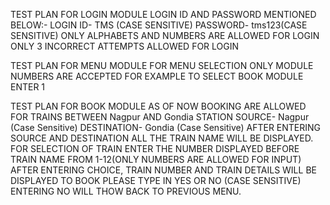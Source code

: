 TEST PLAN FOR LOGIN MODULE
LOGIN ID AND PASSWORD MENTIONED BELOW:-
LOGIN ID- TMS (CASE SENSITIVE)
PASSWORD- tms123(CASE SENSITIVE)
ONLY ALPHABETS AND NUMBERS ARE ALLOWED FOR LOGIN
ONLY 3 INCORRECT ATTEMPTS ALLOWED FOR LOGIN

TEST PLAN FOR MENU MODULE
FOR MENU SELECTION ONLY MODULE NUMBERS ARE ACCEPTED FOR EXAMPLE TO SELECT BOOK MODULE ENTER 1

TEST PLAN FOR BOOK MODULE
AS OF NOW BOOKING ARE ALLOWED FOR TRAINS BETWEEN Nagpur AND Gondia STATION
SOURCE- Nagpur (Case Sensitive)
DESTINATION- Gondia (Case Sensitive)
AFTER ENTERING SOURCE AND DESTINATION ALL THE TRAIN NAME WILL BE DISPLAYED.
FOR SELECTION OF TRAIN ENTER THE NUMBER DISPLAYED BEFORE TRAIN NAME FROM 1-12(ONLY NUMBERS ARE ALLOWED FOR INPUT)
AFTER ENTERING CHOICE, TRAIN NUMBER AND TRAIN DETAILS WILL BE DISPLAYED
TO BOOK PLEASE TYPE IN YES OR NO (CASE SENSITIVE)
ENTERING NO WILL THOW BACK TO PREVIOUS MENU.





